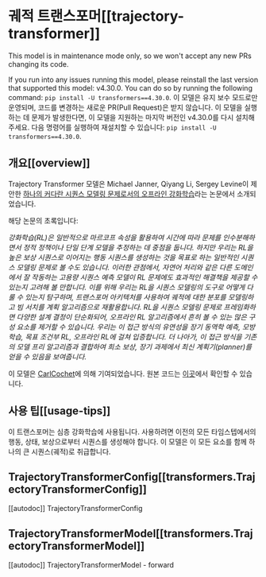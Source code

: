 <!--Copyright 2022 The HuggingFace Team. All rights reserved.

Licensed under the Apache License, Version 2.0 (the "License"); you may not use this file except in compliance with
the License. You may obtain a copy of the License at

http://www.apache.org/licenses/LICENSE-2.0

Unless required by applicable law or agreed to in writing, software distributed under the License is distributed on
an "AS IS" BASIS, WITHOUT WARRANTIES OR CONDITIONS OF ANY KIND, either express or implied. See the License for the
specific language governing permissions and limitations under the License.

⚠️ Note that this file is in Markdown but contain specific syntax for our doc-builder (similar to MDX) that may not be
rendered properly in your Markdown viewer.

-->

# 궤적 트랜스포머[[trajectory-transformer]]

<Tip warning={true}>

This model is in maintenance mode only, so we won't accept any new PRs changing its code.

If you run into any issues running this model, please reinstall the last version that supported this model: v4.30.0.
You can do so by running the following command: `pip install -U transformers==4.30.0`.
이 모델은 유지 보수 모드로만 운영되며, 코드를 변경하는 새로운 PR(Pull Request)은 받지 않습니다.
이 모델을 실행하는 데 문제가 발생한다면, 이 모델을 지원하는 마지막 버전인 v4.30.0를 다시 설치해 주세요. 다음 명령어를 실행하여 재설치할 수 있습니다: `pip install -U transformers==4.30.0`.

</Tip>

## 개요[[overview]]

Trajectory Transformer 모델은 Michael Janner, Qiyang Li, Sergey Levine이 제안한 [하나의 커다란 시퀀스 모델링 문제로서의 오프라인 강화학습](https://arxiv.org/abs/2106.02039)라는 논문에서 소개되었습니다.

해당 논문의 초록입니다:

*강화학습(RL)은 일반적으로 마르코프 속성을 활용하여 시간에 따라 문제를 인수분해하면서 정적 정책이나 단일 단계 모델을 추정하는 데 중점을 둡니다. 하지만 우리는 RL을 높은 보상 시퀀스로 이어지는 행동 시퀀스를 생성하는 것을 목표로 하는 일반적인 시퀀스 모델링 문제로 볼 수도 있습니다. 이러한 관점에서, 자연어 처리와 같은 다른 도메인에서 잘 작동하는 고용량 시퀀스 예측 모델이 RL 문제에도 효과적인 해결책을 제공할 수 있는지 고려해 볼 만합니다. 이를 위해 우리는 RL을 시퀀스 모델링의 도구로 어떻게 다룰 수 있는지 탐구하며, 트랜스포머 아키텍처를 사용하여 궤적에 대한 분포를 모델링하고 빔 서치를 계획 알고리즘으로 재활용합니다. RL을 시퀀스 모델링 문제로 프레임화하면 다양한 설계 결정이 단순화되어, 오프라인 RL 알고리즘에서 흔히 볼 수 있는 많은 구성 요소를 제거할 수 있습니다. 우리는 이 접근 방식의 유연성을 장기 동역학 예측, 모방 학습, 목표 조건부 RL, 오프라인 RL에 걸쳐 입증합니다. 더 나아가, 이 접근 방식을 기존의 모델 프리 알고리즘과 결합하여 희소 보상, 장기 과제에서 최신 계획기(planner)를 얻을 수 있음을 보여줍니다.*

이 모델은 [CarlCochet](https://huggingface.co/CarlCochet)에 의해 기여되었습니다.
원본 코드는 [이곳](https://github.com/jannerm/trajectory-transformer)에서 확인할 수 있습니다.

## 사용 팁[[usage-tips]]

이 트랜스포머는 심층 강화학습에 사용됩니다. 사용하려면 이전의 모든 타임스텝에서의 행동, 상태, 보상으로부터 시퀀스를 생성해야 합니다. 이 모델은 이 모든 요소를 함께 하나의 큰 시퀀스(궤적)로 취급합니다.

## TrajectoryTransformerConfig[[transformers.TrajectoryTransformerConfig]]

[[autodoc]] TrajectoryTransformerConfig

## TrajectoryTransformerModel[[transformers.TrajectoryTransformerModel]]

[[autodoc]] TrajectoryTransformerModel
    - forward
